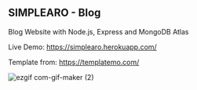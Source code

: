 ## SIMPLEARO - Blog
Blog Website with Node.js, Express and MongoDB Atlas

Live Demo: https://simplearo.herokuapp.com/

Template from: https://templatemo.com/

![ezgif com-gif-maker (2)](https://user-images.githubusercontent.com/82964908/193631034-dadaacd7-0580-4d51-a357-e751a83fb9f3.gif)
